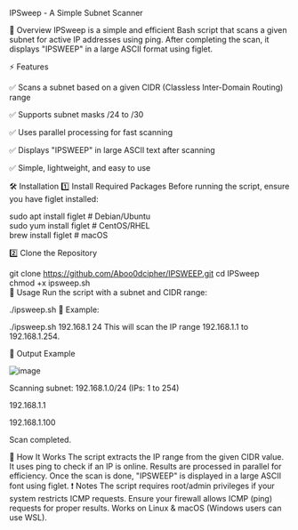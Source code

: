 IPSweep - A Simple Subnet Scanner

📌 Overview
IPSweep is a simple and efficient Bash script that scans a given subnet for active IP addresses using ping. After completing the scan, it displays "IPSWEEP" in a large ASCII format using figlet.

⚡ Features

✅ Scans a subnet based on a given CIDR (Classless Inter-Domain Routing) range

✅ Supports subnet masks /24 to /30

✅ Uses parallel processing for fast scanning

✅ Displays "IPSWEEP" in large ASCII text after scanning

✅ Simple, lightweight, and easy to use

🛠 Installation
1️⃣ Install Required Packages
Before running the script, ensure you have figlet installed:


sudo apt install figlet    # Debian/Ubuntu  
sudo yum install figlet    # CentOS/RHEL  
brew install figlet        # macOS  

2️⃣ Clone the Repository

git clone https://github.com/Aboo0dcipher/IPSWEEP.git
cd IPSweep  
chmod +x ipsweep.sh  
🚀 Usage
Run the script with a subnet and CIDR range:


./ipsweep.sh <subnet> <CIDR>
🔹 Example:

./ipsweep.sh 192.168.1 24
This will scan the IP range 192.168.1.1 to 192.168.1.254.

📜 Output Example


![image](https://github.com/user-attachments/assets/6c8d0dff-6a3b-4ac0-ad54-7f6746ec5f20)





Scanning subnet: 192.168.1.0/24 (IPs: 1 to 254)

192.168.1.1 

192.168.1.100 

Scan completed.

 
🔧 How It Works
The script extracts the IP range from the given CIDR value.
It uses ping to check if an IP is online.
Results are processed in parallel for efficiency.
Once the scan is done, "IPSWEEP" is displayed in a large ASCII font using figlet.
❗ Notes
The script requires root/admin privileges if your system restricts ICMP requests.
Ensure your firewall allows ICMP (ping) requests for proper results.
Works on Linux & macOS (Windows users can use WSL).
